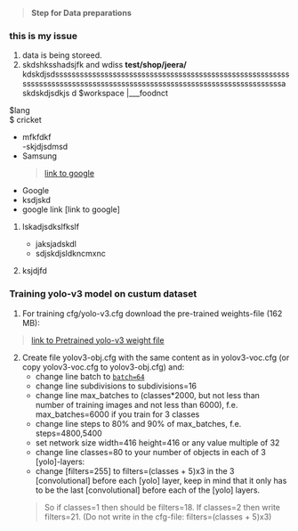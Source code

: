 > **Step for Data preparations**
### this is my issue
1) data is being storeed.
2) skdshksshadsjfk and  wdiss **test/shop/jeera/** kdskdjsdssssssssssssssssssssssssssssssssssssssssssssssssssssssssssssssssssssssssssssssssssssssssssssssssssssssssssssssssssssssssa skdskdjsdkjs d
$workspace
      |\_\__foodnct
      
$lang  
$ cricket  
* mfkfdkf  
-skjdjsdmsd
* Samsung  
  > [link to google](https://google.com)
* Google  
* ksdjskd  
* google link     [link to google]  

1. lskadjsdkslfkslf  
   - jaksjadskdl
   - sdjskdjsldkncmxnc 

2. ksjdjfd

### Training yolo-v3 model on custum dataset  

1. For training cfg/yolo-v3.cfg download the pre-trained weights-file (162 MB): 
  > [link to Pretrained yolo-v3 weight file ](https://github.com/AlexeyAB/darknet/releases/download/darknet_yolo_v3_optimal/yolov4.conv.137 )

2. Create file yolov3-obj.cfg with the same content as in yolov3-voc.cfg (or copy yolov3-voc.cfg to yolov3-obj.cfg) and:
   - change line batch to [`batch=64`]()
   - change line subdivisions to subdivisions=16
   - change line max_batches to (classes*2000, but not less than number of training images and not less than 6000), f.e. max_batches=6000 if you train for 3 classes
   - change line steps to 80% and 90% of max_batches, f.e. steps=4800,5400
   - set network size width=416 height=416 or any value multiple of 32
   - change line classes=80 to your number of objects in each of 3 [yolo]-layers:
   - change [filters=255] to filters=(classes + 5)x3 in the 3 [convolutional] before each [yolo] layer, keep in mind that it only has to be the last [convolutional] before each of the [yolo] layers.
   >  So if classes=1 then should be filters=18. If classes=2 then write filters=21. (Do not write in the cfg-file: filters=(classes + 5)x3)

      
